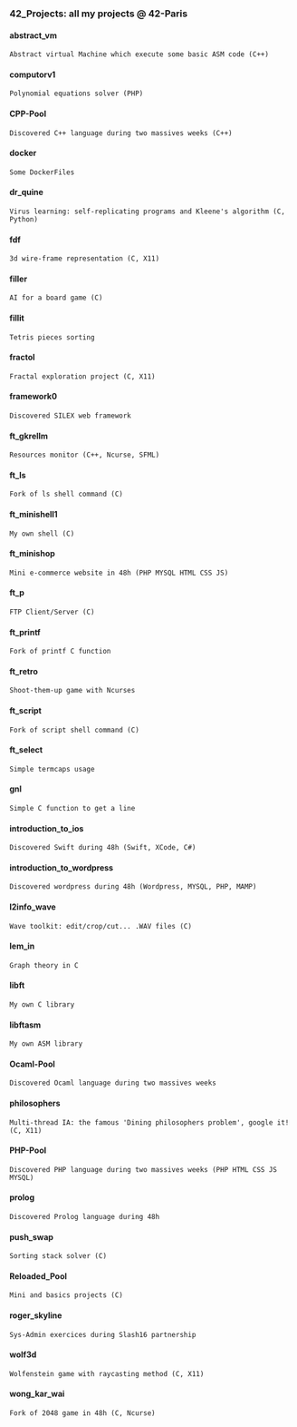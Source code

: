### 42_Projects: all my projects @ 42-Paris

#### abstract_vm
```
Abstract virtual Machine which execute some basic ASM code (C++)
```

#### computorv1
```
Polynomial equations solver (PHP)
```

#### CPP-Pool
```
Discovered C++ language during two massives weeks (C++)
```

#### docker
```
Some DockerFiles
```

#### dr_quine
```
Virus learning: self-replicating programs and Kleene's algorithm (C, Python)
```

#### fdf
```
3d wire-frame representation (C, X11)
```

#### filler
```
AI for a board game (C)
```

#### fillit
```
Tetris pieces sorting
```

#### fractol
```
Fractal exploration project (C, X11)
```

#### framework0
```
Discovered SILEX web framework
```

#### ft_gkrellm
```
Resources monitor (C++, Ncurse, SFML)
```

#### ft_ls
```
Fork of ls shell command (C)
```

#### ft_minishell1
```
My own shell (C)
```

#### ft_minishop
```
Mini e-commerce website in 48h (PHP MYSQL HTML CSS JS)
```

#### ft_p
```
FTP Client/Server (C)
```

#### ft_printf
```
Fork of printf C function
```

#### ft_retro
```
Shoot-them-up game with Ncurses
```

#### ft_script
```
Fork of script shell command (C)
```

#### ft_select
```
Simple termcaps usage
```

#### gnl
```
Simple C function to get a line
```

#### introduction_to_ios
```
Discovered Swift during 48h (Swift, XCode, C#)
```

#### introduction_to_wordpress
```
Discovered wordpress during 48h (Wordpress, MYSQL, PHP, MAMP)
```

#### l2info_wave
```
Wave toolkit: edit/crop/cut... .WAV files (C)
```

#### lem_in
```
Graph theory in C
```

#### libft
```
My own C library
```

#### libftasm
```
My own ASM library
```

#### Ocaml-Pool
```
Discovered Ocaml language during two massives weeks
```

#### philosophers
```
Multi-thread IA: the famous 'Dining philosophers problem', google it! (C, X11)
```

#### PHP-Pool
```
Discovered PHP language during two massives weeks (PHP HTML CSS JS MYSQL)
```

#### prolog
```
Discovered Prolog language during 48h
```

#### push_swap
```
Sorting stack solver (C)
```

#### Reloaded_Pool
```
Mini and basics projects (C)
```

#### roger_skyline
```
Sys-Admin exercices during Slash16 partnership
```

#### wolf3d
```
Wolfenstein game with raycasting method (C, X11)
```

#### wong_kar_wai
```
Fork of 2048 game in 48h (C, Ncurse)
```
